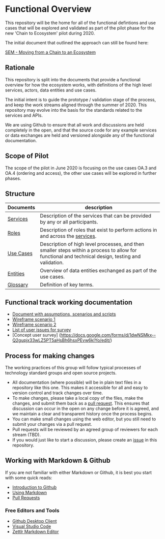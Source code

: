# Functional Overview

This repository will be the home for all of the functional defintions and use cases that will be explored and validated as part of the pilot phase for the new 'Chain to Ecosystem' pilot during 2020.

The initial document that outlined the approach can still be found here:

[SEM - Moving from a Chain to an Ecosystem](https://github.com/stichtingsem/functional-overview/blob/master/documents/sBDL%20-%20Moving%20from%20a%20Chain%20to%20an%20Ecosystem%20-%20v4%20(without%20comments).docx)

## Rationale

This repository is split into the documents that provide a functional overview for how the ecosystem works, with definitions of the high level services, actors, data entities and use cases.

The initial intent is to guide the prototype / validation stage of the process, and keep the work streams aligned through the summer of 2020.  This repository may evolve into the basis for the standards related to the services and APIs.

We are using Github to ensure that all work and discussions are held completely in the open, and that the source code for any example services or data exchanges are held and versioned alongside any of the functional documentation.

## Scope of Pilot

The scope of the pilot in June 2020 is focusing on the use cases OA.3 and OA.4 (ordering and access), the other use cases will be explored in further phases.

## Structure

 Documents | description
-----------|---
 [Services](/services)  |  Description of the services that can be provided by any or all participants.
 [Roles](/roles)     |  Description of roles that exist to perform actions in and across the [services](/services).
 [Use Cases](/use-cases) |  Description of high level processes, and then smaller steps within a process to allow for functional and technical design, testing and validation.
 [Entities](/entities) |  Overview of data entities exchanged as part of the use cases.
[Glossary](glossary.md) |  Definition of key terms.

## Functional track working documentation

- [Document with assumptions, scenarios and scripts](https://xd.adobe.com/view/dee50525-5c36-4f5c-a6d1-a0dace226409-8bb6/)
- [Wireframe scenario 1](https://xd.adobe.com/view/b968ebdc-44b2-4058-ac3c-100da4ca0c66-ec3b/)
- [Wireframe scenario 2](https://xd.adobe.com/view/dee50525-5c36-4f5c-a6d1-a0dace226409-8bb6/)
- [List of user issues for survey](https://docs.google.com/spreadsheets/d/1tzkGO8-g5i4NEa_VzCS9KSnUBlt8qaq-65KyhsHWVxs/edit#gid=0/)
- [Concept user survey] (https://docs.google.com/forms/d/1dwNSMkx--Q2gupjx33wLZ5PT5aHsBh6hsxPEvw6kIYo/edit/)

## Process for making changes

The working practices of this group will follow typical processes of technology standard groups and open source projects.

- All documentation (where possible) will be in plain text files in a repository like this one.  This makes it accessible for all and easy to version control and track changes over time.
- To make changes, please take a local copy of the files, make the changes, and submit them back as a [pull request](https://lab.github.com/githubtraining/reviewing-pull-requests).  This ensures that discussion can occur in the open on any change before it is agreed, and we maintain a clear and transparent history once the process begins.
- You can make small changes using the web editor, but you still need to submit your changes via a pull request.
- Pull requests will be reviewed by an agreed group of reviewers for each stream (TBD).
- If you would just like to start a discussion, please create an [issue](https://github.com/stichtingsem/functional-overview/issues) in this repository.

## Working with Markdown & Github

If you are not familiar with either Markdown or Github, it is best you start with some quick reads:

- [Introduction to Github](https://lab.github.com/githubtraining/introduction-to-github)
- [Using Markdown](https://lab.github.com/githubtraining/communicating-using-markdown)
- [Pull Requests](https://lab.github.com/githubtraining/reviewing-pull-requests)

### Free Editors and Tools

- [Github Desktop Client](https://desktop.github.com/)
- [Visual Studio Code](https://code.visualstudio.com/)
- [Zettlr Markdown Editor](https://www.zettlr.com/)

